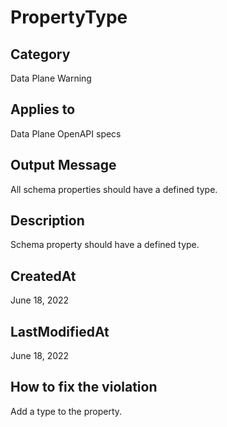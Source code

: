 # PropertyType

## Category

Data Plane Warning

## Applies to

Data Plane OpenAPI specs

## Output Message

All schema properties should have a defined type.

## Description

Schema property should have a defined type.

## CreatedAt

June 18, 2022

## LastModifiedAt

June 18, 2022

## How to fix the violation

Add a type to the property.
